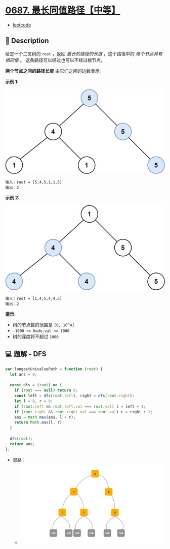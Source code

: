 # [0687. 最长同值路径【中等】](https://github.com/Tdahuyou/leetcode/tree/main/0687.%20%E6%9C%80%E9%95%BF%E5%90%8C%E5%80%BC%E8%B7%AF%E5%BE%84%E3%80%90%E4%B8%AD%E7%AD%89%E3%80%91)

- [leetcode](https://leetcode.cn/problems/longest-univalue-path/)

## 📝 Description

给定一个二叉树的 `root` ，返回 *最长的路径的长度* ，这个路径中的 *每个节点具有相同值* 。 这条路径可以经过也可以不经过根节点。

**两个节点之间的路径长度** 由它们之间的边数表示。

**示例 1:**

![](md-imgs/2024-11-03-10-19-17.png)
```
输入：root = [5,4,5,1,1,5]
输出：2
```
**示例 2:**

![](md-imgs/2024-11-03-10-19-23.png)
```
输入：root = [1,4,5,4,4,5]
输出：2
```
**提示:**

- 树的节点数的范围是 `[0, 10^4]` 
- `-1000 <= Node.val <= 1000`
- 树的深度将不超过 `1000`

## 💻 题解 - DFS

```js
var longestUnivaluePath = function (root) {
  let ans = 0;

  const dfs = (root) => {
    if (root === null) return 0;
    const left = dfs(root.left), right = dfs(root.right);
    let l = 0, r = 0;
    if (root.left && root.left.val === root.val) l = left + 1;
    if (root.right && root.right.val === root.val) r = right + 1;
    ans = Math.max(ans, l + r);
    return Math.max(l, r);
  }

  dfs(root);
  return ans;
};
```

- 思路：
  - ![](./md-imgs/1.gif)